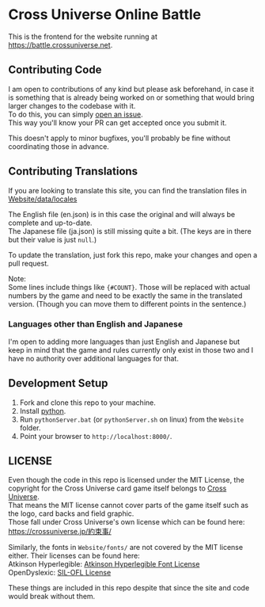 # Cross Universe Online Battle
This is the frontend for the website running at https://battle.crossuniverse.net.

## Contributing Code
I am open to contributions of any kind but please ask beforehand, in case it is something that is already being worked on or something that would bring larger changes to the codebase with it.  
To do this, you can simply [open an issue](https://github.com/Psychpsyo/Cross-Universe-Online-Frontend/issues/new).  
This way you'll know your PR can get accepted once you submit it.  

This doesn't apply to minor bugfixes, you'll probably be fine without coordinating those in advance.

## Contributing Translations
If you are looking to translate this site, you can find the translation files in [Website/data/locales](https://github.com/Psychpsyo/Cross-Universe-Online-Frontend/tree/main/Website/data/locales)  

The English file (en.json) is in this case the original and will always be complete and up-to-date.  
The Japanese file (ja.json) is still missing quite a bit. (The keys are in there but their value is just `null`.)  

To update the translation, just fork this repo, make your changes and open a pull request.  

Note:  
Some lines include things like `{#COUNT}`. Those will be replaced with actual numbers by the game and need to be exactly the same in the translated version. (Though you can move them to different points in the sentence.)

### Languages other than English and Japanese

I'm open to adding more languages than just English and Japanese but keep in mind that the game and rules currently only exist in those two and I have no authority over additional languages for that.

## Development Setup
1. Fork and clone this repo to your machine.
2. Install [python](https://www.python.org/downloads/).
3. Run `pythonServer.bat` (or `pythonServer.sh` on linux) from the `Website` folder.
4. Point your browser to `http://localhost:8000/`.

## LICENSE

Even though the code in this repo is licensed under the MIT License, the copyright for the Cross Universe card game itself belongs to [Cross Universe](https://crossuniverse.jp/).  
That means the MIT license cannot cover parts of the game itself such as the logo, card backs and field graphic.  
Those fall under Cross Universe's own license which can be found here: https://crossuniverse.jp/約束事/

Similarly, the fonts in ``Website/fonts/`` are not covered by the MIT license either. Their licenses can be found here:  
Atkinson Hyperlegible: [Atkinson Hyperlegible Font License](http://brailleinstitute.org/wp-content/uploads/2020/11/Atkinson-Hyperlegible-Font-License-2020-1104.pdf)  
OpenDyslexic: [SIL-OFL License](https://github.com/antijingoist/opendyslexic/blob/master/OFL.txt)

These things are included in this repo despite that since the site and code would break without them.
